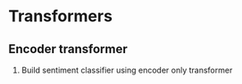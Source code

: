 # Transformers

## Encoder transformer

1. Build sentiment classifier using encoder only transformer

